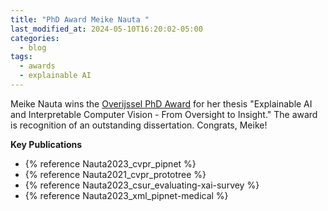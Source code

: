 ```yaml
---
title: "PhD Award Meike Nauta "
last_modified_at: 2024-05-10T16:20:02-05:00
categories:
  - blog
tags:
  - awards
  - explainable AI
---
```


Meike Nauta wins the [Overijssel PhD Award](https://www.utwente.nl/en/academic-ceremonies/awards/overijssel-phd-award/) for her thesis "Explainable AI and Interpretable Computer Vision - From Oversight to Insight." The award is recognition of an outstanding dissertation. Congrats, Meike!

**Key Publications**
<ul class="key_pubs single_pub">
<li> {% reference Nauta2023_cvpr_pipnet %}</li>
<li> {% reference Nauta2021_cvpr_prototree %}</li>
<li> {% reference Nauta2023_csur_evaluating-xai-survey %}</li>
<li> {% reference Nauta2023_xml_pipnet-medical %}</li>
</ul>


